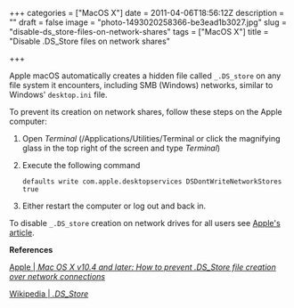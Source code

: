 +++
categories = ["MacOS X"]
date = 2011-04-06T18:56:12Z
description = ""
draft = false
image = "photo-1493020258366-be3ead1b3027.jpg"
slug = "disable-ds_store-files-on-network-shares"
tags = ["MacOS X"]
title = "Disable .DS_Store files on network shares"

+++

Apple macOS automatically creates a hidden file called ```_.DS_store``` on any file system it encounters, including SMB (Windows) networks, similar to Windows' ```desktop.ini``` file.

To prevent its creation on network shares, follow these steps on the Apple computer:

1.  Open _Terminal_ (/Applications/Utilities/Terminal or click the magnifying glass in the top right of the screen and type _Terminal_)
2.  Execute the following command

		defaults write com.apple.desktopservices DSDontWriteNetworkStores true

3.  Either restart the computer or log out and back in.

To disable ```_.DS_store``` creation on network drives for all users see [Apple's article](http://support.apple.com/kb/HT1629).

**References**

[Apple | _Mac OS X v10.4 and later: How to prevent .DS\_Store file creation over network connections_](http://support.apple.com/kb/HT1629)

[Wikipedia | _.DS\_Store_](http://en.wikipedia.org/wiki/.DS_Store)
